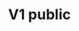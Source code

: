 ---
title: "V1 public"
collection: code_base
permalink: /code_base/public_v1
excerpt: 'This is the second version of code for the aspa.life project. The public code is for demonstration only.'
last update: 2024-05-26
codeurl: 'https://github.com/aspa-life/aspa-v1-share'
---